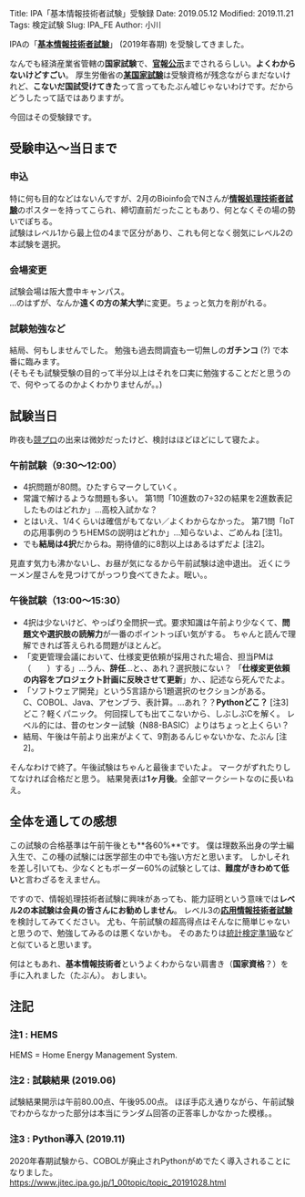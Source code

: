 Title: IPA「基本情報技術者試験」受験録
Date: 2019.05.12
Modified: 2019.11.21
Tags: 検定試験
Slug: IPA_FE
Author: 小川

IPAの「[**基本情報技術者試験**](https://www.jitec.ipa.go.jp/1_11seido/fe.html)」 (2019年春期) を受験してきました。

なんでも経済産業省管轄の**国家試験**で、[**官報公示**](https://kanpou.npb.go.jp/)までされるらしい。**よくわからないけどすごい**。
厚生労働省の[**某国家試験**](https://www.mhlw.go.jp/kouseiroudoushou/shikaku_shiken/ishi/)は受験資格が残念ながらまだないけれど、**こないだ国試受けてきた**って言ってもたぶん嘘じゃないわけです。だからどうしたって話ではありますが。

今回はその受験録です。

## 受験申込〜当日まで
### 申込
特に何も目的などはないんですが、2月のBioinfo会でNさんが[**情報処理技術者試験**](https://www.jitec.ipa.go.jp/)のポスターを持ってこられ、締切直前だったこともあり、何となくその場の勢いでぽちる。  
試験はレベル1から最上位の4まで区分があり、これも何となく弱気にレベル2の本試験を選択。

### 会場変更
試験会場は阪大豊中キャンパス。  
…のはずが、なんか**遠くの方の某大学**に変更。ちょっと気力を削がれる。

### 試験勉強など
結局、何もしませんでした。
勉強も過去問調査も一切無しの**ガチンコ** (?) で本番に臨みます。  
(そもそも試験受験の目的って半分以上はそれを口実に勉強することだと思うので、何やってるのかよくわかりませんが。。)

## 試験当日
昨夜も[競プロ](https://atcoder.jp/contests/tenka1-2019)の出来は微妙だったけど、検討はほどほどにして寝たよ。
### 午前試験（9:30〜12:00）
- 4択問題が80問。ひたすらマークしていく。  
- 常識で解けるような問題も多い。
第1問「10進数の7÷32の結果を2進数表記したものはどれか」…高校入試かな？  
- とはいえ、1/4くらいは確信がもてない／よくわからなかった。
第71問「IoTの応用事例のうちHEMSの説明はどれか」…知らないよ、ごめんね [注1]。  
- でも**結局は4択**だからね。期待値的に8割以上はあるはずだよ [注2]。

見直す気力も沸かないし、お昼が気になるから午前試験は途中退出。
近くにラーメン屋さんを見つけてがっつり食べてきたよ。眠い。。

### 午後試験（13:00〜15:30）
- 4択は少ないけど、やっぱり全問択一式。要求知識は午前より少なくて、**問題文や選択肢の読解力**が一番のポイントっぽい気がする。
ちゃんと読んで理解できれば答えられる問題がほとんど。  
- 「変更管理会議において、仕様変更依頼が採用された場合、担当PMは（　　）する」…うん、**辞任**…と、、あれ？選択肢にない？
「**仕様変更依頼の内容をプロジェクト計画に反映させて更新**」か、、記述なら死んでたよ。
- 「ソフトウェア開発」という5言語から1題選択のセクションがある。  
C、COBOL、Java、アセンブラ、表計算。…あれ？？**Pythonどこ？** [注3] どこ？軽くパニック。
何回探しても出てこないから、しぶしぶCを解く。
レベル的には、昔のセンター試験（N88-BASIC）よりはちょっと上くらい？  
- 結局、午後は午前より出来がよくて、9割あるんじゃないかな、たぶん [注2]。

そんなわけで終了。午後試験はちゃんと最後までいたよ。
マークがずれたりしてなければ合格だと思う。
結果発表は**1ヶ月後**。全部マークシートなのに長いねえ。

## 全体を通しての感想

この試験の合格基準は午前午後とも**各60%**です。
僕は理数系出身の学士編入生で、この種の試験には医学部生の中でも強い方だと思います。
しかしそれを差し引いても、少なくともボーダー60%の試験としては、**難度がきわめて低い**と言わざるをえません。  

ですので、情報処理技術者試験に興味があっても、能力証明という意味では**レベル2の本試験は会員の皆さんにお勧めしません**。
レベル3の[**応用情報技術者試験**](https://www.jitec.ipa.go.jp/1_11seido/ap.html)を検討してみてください。
尤も、午前試験の超高得点はそんなに簡単じゃないと思うので、勉強してみるのは悪くないかも。
そのあたりは[統計検定準1級](http://www.toukei-kentei.jp/about/grade1semi/)などと似ていると思います。

何はともあれ、**基本情報技術者**というよくわからない肩書き（**国家資格**？）を手に入れました（たぶん）。
おしまい。

## 注記
### 注1 : HEMS
HEMS = Home Energy Management System.

### 注2 : 試験結果 (2019.06)
試験結果開示は午前80.00点、午後95.00点。
ほぼ手応え通りながら、午前試験でわからなかった部分は本当にランダム回答の正答率しかなかった模様。。  

### 注3 : Python導入 (2019.11)
2020年春期試験から、COBOLが廃止されPythonがめでたく導入されることになりました。  
<https://www.jitec.ipa.go.jp/1_00topic/topic_20191028.html>
